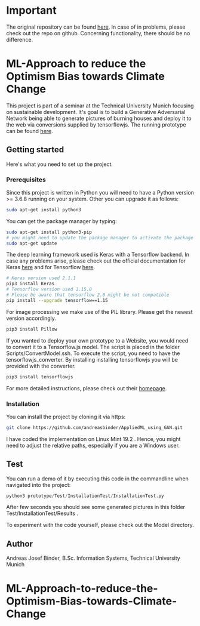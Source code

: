 # Important

The original repository can be found [here](https://github.com/andreasbinder/AppliedML_using_GAN).
In case of in problems, please check out the repo on github.
Concerning functionality, there should be no difference.

# ML-Approach to reduce the Optimism Bias towards Climate Change
 
This project is part of a seminar at the Technical University Munich focusing on sustainable development.
It's goal is to build a Generative Adversarial Network being able to generate pictures of burning houses and deploy it to the web via conversions supplied by tensorflowjs.
The running prototype can be found [here](http://home.in.tum.de/~bindera). 
 
## Getting started
Here's what you need to set up the project.
### Prerequisites
Since this project is written in Python you will need to have a Python version >= 3.6.8 running on your system.
Other you can upgrade it as follows:
```bash
sudo apt-get install python3
```
You can get the package manager by typing:
```bash
sudo apt-get install python3-pip
# you might need to update the package manager to activate the package
sudo apt-get update
```

The deep learning framework used is Keras with a Tensorflow backend. In case any problems arise, please check 
out the official documentation for Keras [here](https://keras.io/#installation) and for Tensorflow [here](https://www.tensorflow.org/install/pip?lang=python3).

```bash
# Keras version used 2.1.1
pip3 install Keras
# Tensorflow version used 1.15.0
# Please be aware that tensorflow 2.0 might be not compatible
pip install --upgrade tensorflow==1.15
```
For image processing we make use of the PIL library. Please get the newest version accordingly.
```bash
pip3 install Pillow
```
If you wanted to deploy your own prototype to a Website, you would need to convert it to a Tensorflow.js model.
The script is placed in the folder Scripts/ConvertModel.ssh. To execute the script, you need to have the tensorflowjs_converter.
By installing installing tensorflowjs you will be provided with the converter.
```bash
pip3 install tensorflowjs
```
For more detailed instructions, please check out their [homepage](https://www.tensorflow.org/js/tutorials/conversion/import_keras).
### Installation
You can install the project by cloning it via https:
```bash
git clone https://github.com/andreasbinder/AppliedML_using_GAN.git
```
I have coded the implementation on Linux Mint 19.2 . Hence, you might need to adjust the relative paths, especially if you are a Windows user.
## Test
You can run a demo of it by executing this code in the commandline when navigated into the project:
```python
python3 prototype/Test/InstallationTest/InstallationTest.py
```
After few seconds you should see some generated pictures in this folder Test/InstallationTest/Results .

To experiment with the code yourself, please check out the Model directory.

## Author
Andreas Josef Binder, B.Sc. Information Systems, Technical University Munich

# ML-Approach-to-reduce-the-Optimism-Bias-towards-Climate-Change
